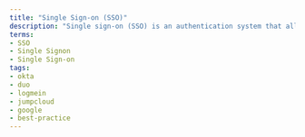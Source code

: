 ```yaml
---
title: "Single Sign-on (SSO)"
description: "Single sign-on (SSO) is an authentication system that allows a user to login to multiple applications with one set of credentials."
terms:
- SSO
- Single Signon
- Single Sign-on
tags:
- okta
- duo
- logmein
- jumpcloud
- google
- best-practice
---
```

